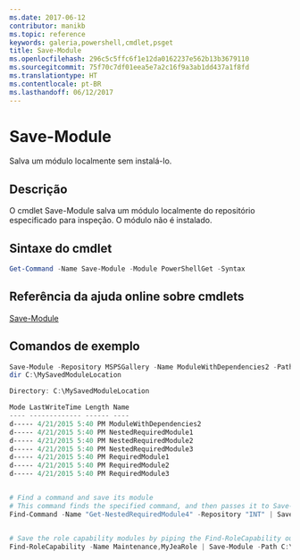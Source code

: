 ```yaml
---
ms.date: 2017-06-12
contributor: manikb
ms.topic: reference
keywords: galeria,powershell,cmdlet,psget
title: Save-Module
ms.openlocfilehash: 296c5c5ffc6f1e12da0162237e562b13b3679110
ms.sourcegitcommit: 75f70c7df01eea5e7a2c16f9a3ab1dd437a1f8fd
ms.translationtype: HT
ms.contentlocale: pt-BR
ms.lasthandoff: 06/12/2017
---
```

<a id="save-module" class="xliff"></a>
# Save-Module

Salva um módulo localmente sem instalá-lo.

<a id="description" class="xliff"></a>
## Descrição

O cmdlet Save-Module salva um módulo localmente do repositório especificado para inspeção. O módulo não é instalado.

<a id="cmdlet-syntax" class="xliff"></a>
## Sintaxe do cmdlet
```powershell
Get-Command -Name Save-Module -Module PowerShellGet -Syntax
```

<a id="cmdlet-online-help-reference" class="xliff"></a>
## Referência da ajuda online sobre cmdlets

[Save-Module](http://go.microsoft.com/fwlink/?LinkId=531351)

<a id="example-commands" class="xliff"></a>
## Comandos de exemplo

```powershell
Save-Module -Repository MSPSGallery -Name ModuleWithDependencies2 -Path C:\MySavedModuleLocation
dir C:\MySavedModuleLocation

Directory: C:\MySavedModuleLocation

Mode LastWriteTime Length Name
---- ------------- ------ ----
d----- 4/21/2015 5:40 PM ModuleWithDependencies2
d----- 4/21/2015 5:40 PM NestedRequiredModule1
d----- 4/21/2015 5:40 PM NestedRequiredModule2
d----- 4/21/2015 5:40 PM NestedRequiredModule3
d----- 4/21/2015 5:40 PM RequiredModule1
d----- 4/21/2015 5:40 PM RequiredModule2
d----- 4/21/2015 5:40 PM RequiredModule3


# Find a command and save its module
# This command finds the specified command, and then passes it to Save-Module to save it to the C:\temp folder.
Find-Command -Name "Get-NestedRequiredModule4" -Repository "INT" | Save-Module -Path "C:\temp\" -Verbose


# Save the role capability modules by piping the Find-RoleCapability output to Save-Module cmdlet.
Find-RoleCapability -Name Maintenance,MyJeaRole | Save-Module -Path C:\MyModulesPath

```

